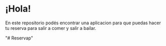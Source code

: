 
# ¡Hola! 

En este repositorio podés encontrar una aplicacion para que puedas hacer tu reserva para salir a comer y salir a bailar.

"# Reservap" 
